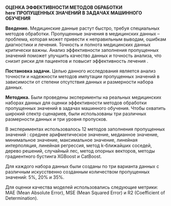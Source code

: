 **ОЦЕНКА ЭФФЕКТИВНОСТИ МЕТОДОВ ОБРАБОТКИ here`ПРОПУЩЕННЫХ ЗНАЧЕНИЙ В ЗАДАЧАХ МАШИННОГО ОБУЧЕНИЯ**

**Введение.** Медицинские данные растут быстро, требуя специальных методов обработки. Пропущенные значения в медицинских данных – проблема, которая может привести к неправильным выводам, ошибкам диагностики и лечения. Точность и полнота медицинских данных критически важны. Анализ эффективности заполнения пропущенных значений поможет улучшить качество данных и точность анализа, что снизит риски для пациентов и повысит эффективность лечения .

**Постановка задачи.** Целью данного исследования является анализ точности и надежности методов импутации пропущенных значений в зависимости от степени отсутствия данных и размерности набора данных.

**Методика.** Были проведены эксперименты на реальных медицинских наборах данных для оценки эффективности методов обработки пропущенных значений в задачах машинного обучения. Чтобы охватить широкий спектр сценариев, были использованы три различных размерности данных и три уровня пропусков.

В экспериментах использовалось 12 методов заполнения пропущенных значений : среднее арифметическое значение, медианное значение, минимальное значение, максимальное значение, линейная интерполяция, линейная регрессия, метод k-ближайших соседей, дерево решений, случайный лес, метод опорных векторов, методы градиентного бустинга XGBoost  и CatBoost.

Для каждого набора данных были созданы по три варианта данных с различным искусственно созданным количеством пропущенных значений: 5%, 20% и 35%.

Для  оценки  качества  моделей  использовались  следующие  метрики: MAE (Mean Absolute Error), MSE (Mean Squared Error) и R2 (Coefficient of Determination).

